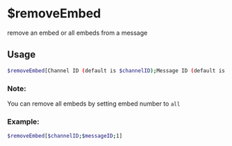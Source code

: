 # $removeEmbed

remove an embed or all embeds from a message

## Usage

```bash
$removeEmbed[Channel ID (default is $channelID);Message ID (default is $messageID);Embed Number (default is 1)]
```

### Note:
You can remove all embeds by setting embed number to `all`

### Example:
```bash
$removeEmbed[$channelID;$messageID;1]
```